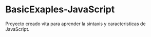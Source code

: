 # BasicExaples-JavaScript
Proyecto creado vita para aprender la sintaxis y caracteristicas de JavaScript.

